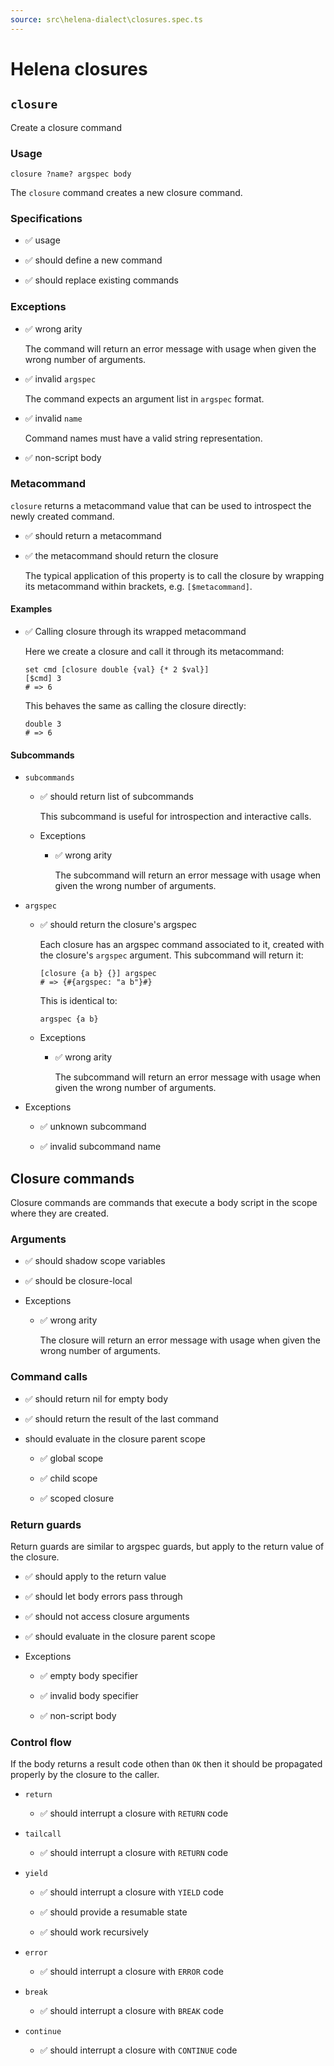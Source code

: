 ```yaml
---
source: src\helena-dialect\closures.spec.ts
---
```

# Helena closures

## `closure`

Create a closure command

### Usage

```lna
closure ?name? argspec body
```

The `closure` command creates a new closure command.

### Specifications

- ✅ usage

- ✅ should define a new command

- ✅ should replace existing commands

### Exceptions

- ✅ wrong arity

  The command will return an error message with usage when given the
  wrong number of arguments.

- ✅ invalid `argspec`

  The command expects an argument list in `argspec` format.

- ✅ invalid `name`

  Command names must have a valid string representation.

- ✅ non-script body

### Metacommand

`closure` returns a metacommand value that can be used to introspect
the newly created command.

- ✅ should return a metacommand

- ✅ the metacommand should return the closure

  The typical application of this property is to call the closure by
  wrapping its metacommand within brackets, e.g. `[$metacommand]`.

#### Examples

- ✅ Calling closure through its wrapped metacommand

  Here we create a closure and call it through its metacommand:

  ```lna
  set cmd [closure double {val} {* 2 $val}]
  [$cmd] 3
  # => 6
  ```

  This behaves the same as calling the closure directly:

  ```lna
  double 3
  # => 6
  ```

#### Subcommands

- `subcommands`

  - ✅ should return list of subcommands

    This subcommand is useful for introspection and interactive
    calls.

  - Exceptions

    - ✅ wrong arity

      The subcommand will return an error message with usage when
      given the wrong number of arguments.

- `argspec`

  - ✅ should return the closure's argspec

    Each closure has an argspec command associated to it, created
    with the closure's `argspec` argument. This subcommand will
    return it:

    ```lna
    [closure {a b} {}] argspec
    # => {#{argspec: "a b"}#}
    ```

    This is identical to:

    ```lna
    argspec {a b}
    ```

  - Exceptions

    - ✅ wrong arity

      The subcommand will return an error message with usage when
      given the wrong number of arguments.

- Exceptions

  - ✅ unknown subcommand

  - ✅ invalid subcommand name

## Closure commands

Closure commands are commands that execute a body script in the scope
where they are created.

### Arguments

- ✅ should shadow scope variables

- ✅ should be closure-local

- Exceptions

  - ✅ wrong arity

    The closure will return an error message with usage when given the
    wrong number of arguments.

### Command calls

- ✅ should return nil for empty body

- ✅ should return the result of the last command

- should evaluate in the closure parent scope

  - ✅ global scope

  - ✅ child scope

  - ✅ scoped closure

### Return guards

Return guards are similar to argspec guards, but apply to the return
value of the closure.

- ✅ should apply to the return value

- ✅ should let body errors pass through

- ✅ should not access closure arguments

- ✅ should evaluate in the closure parent scope

- Exceptions

  - ✅ empty body specifier

  - ✅ invalid body specifier

  - ✅ non-script body

### Control flow

If the body returns a result code othen than `OK` then it should be
propagated properly by the closure to the caller.

- `return`

  - ✅ should interrupt a closure with `RETURN` code

- `tailcall`

  - ✅ should interrupt a closure with `RETURN` code

- `yield`

  - ✅ should interrupt a closure with `YIELD` code

  - ✅ should provide a resumable state

  - ✅ should work recursively

- `error`

  - ✅ should interrupt a closure with `ERROR` code

- `break`

  - ✅ should interrupt a closure with `BREAK` code

- `continue`

  - ✅ should interrupt a closure with `CONTINUE` code

